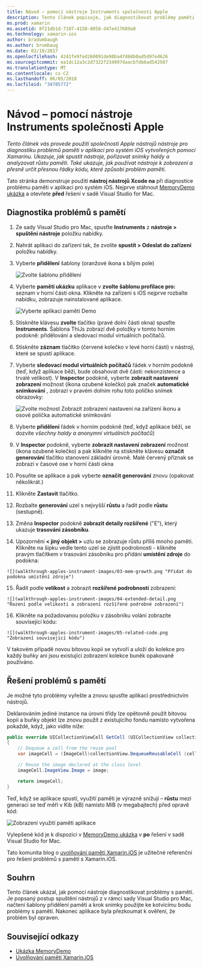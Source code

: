 ```yaml
---
title: Návod – pomocí nástroje Instruments společnosti Apple
description: Tento článek popisuje, jak diagnostikovat problémy paměti v aplikaci pro systém iOS vytvořených pomocí Xamarinu pomocí nástroje Instruments společnosti Apple. Ukazuje, jak spustit nástroje, pořizovat snímky haldy, analýza paměti růstu a další.
ms.prod: xamarin
ms.assetid: 8f21db1d-7107-4158-8058-d47e417689a0
ms.technology: xamarin-ios
author: bradumbaugh
ms.author: brumbaug
ms.date: 03/19/2017
ms.openlocfilehash: 4241fe9fed260091de98ba47d68b0ad5d97ed626
ms.sourcegitcommit: ea1dc12a3c2d7322f234997daacbfdb6ad542507
ms.translationtype: MT
ms.contentlocale: cs-CZ
ms.lasthandoff: 06/05/2018
ms.locfileid: "34785772"
---
```

# <a name="walkthrough---using-apples-instruments-tool"></a>Návod – pomocí nástroje Instruments společnosti Apple

_Tento článek vás provede použití společnosti Apple nástrojů nástroje pro diagnostiku problémů paměti v aplikaci pro systém iOS vytvořených pomocí Xamarinu. Ukazuje, jak spustit nástroje, pořizovat snímky haldy a analyzovat růstu paměti. Také ukazuje, jak používat nástroje k zobrazení a přesně určit přesnou řádky kódu, které způsobí problém paměti._

Tato stránka demonstruje použití **nástroj nástrojů Xcode na** při diagnostice problému paměti v aplikaci pro systém iOS.
Nejprve stáhnout [MemoryDemo ukázka](https://developer.xamarin.com/samples/monotouch/Profiling/MemoryDemo/) a otevřete **před** řešení v sadě Visual Studio for Mac.

## <a name="diagnosing-the-memory-issues"></a>Diagnostika problémů s pamětí

1.  Ze sady Visual Studio pro Mac, spusťte **Instruments** z **nástroje > spuštění nástroje** položku nabídky.
2.  Nahrát aplikaci do zařízení tak, že zvolíte **spustit > Odeslat do zařízení** položku nabídky.
3.  Vyberte **přidělení** šablony (oranžové ikona s bílým pole)

    ![](walkthrough-apples-instrument-images/00-allocations-tempate.png "Zvolte šablonu přidělení")

4.  Vyberte **paměti ukázku** aplikace v **zvolte šablonu profilace pro:** seznam v horní části okna. Klikněte na zařízení s iOS nejprve rozbalte nabídku, zobrazuje nainstalované aplikace.

    ![](walkthrough-apples-instrument-images/01-mem-demo.png "Vyberte aplikaci paměti Demo")

5.  Stiskněte klávesu **zvolte** tlačítko (pravé dolní části okna) spusťte **Instruments**. Šablona ThiJs zobrazí dvě položky v tomto horním podokně: přidělování a sledovací modul virtuálních počítačů.

6.  Stiskněte **záznam** tlačítko (červené kolečko v levé horní části) v nástroji, které se spustí aplikace.

7.  Vyberte **sledovací modul virtuálních počítačů** řádek v horním podokně (teď, když aplikace běží, bude obsahovat dvě části: nekonzistence a trvalé velikost). V **Inspector** podokně, vyberte **zobrazit nastavení zobrazení** možnost (ikona ozubené kolečko) pak značek **automatické snímkování** , zobrazí v pravém dolním rohu toto políčko snímek obrazovky:

    ![](walkthrough-apples-instrument-images/02-auto-snapshot.png "Zvolte možnost Zobrazit zobrazení nastavení na zařízení ikonu a osové políčka automatické snímkování")

8.  Vyberte **přidělení** řádek v horním podokně (teď, když aplikace běží, se dozvíte *všechny haldy a anonymní virtuálních počítačů*)
9.  V **Inspector** podokně, vyberte **zobrazit nastavení zobrazení** možnost (ikona ozubené kolečko) a pak klikněte na stiskněte klávesu **označit generování** tlačítko stanovení základní úrovně. Malé červený příznak se zobrazí v časové ose v horní části okna
10.  Posuňte se aplikace a pak vyberte **označit generování** znovu (opakovat několikrát.)
11.  Klikněte **Zastavit** tlačítko.
12.  Rozbalte **generování** uzel s nejvyšší **růstu** a řadit podle **růstu** (sestupně).
13.  Změna **Inspector** podokně **zobrazit detaily rozšířené** ("E"), který ukazuje **trasování zásobníku**.

14.  Upozornění **< jiný objekt >** uzlu se zobrazuje růstu příliš mnoho paměti. Klikněte na šipku vedle tento uzel se zjistit podrobnosti - klikněte pravým tlačítkem v trasování zásobníku pro přidání **umístění zdroje** do podokna:

    ![](walkthrough-apples-instrument-images/03-mem-growth.png "Přidat do podokna umístění zdroje")

15.  Řadit podle **velikost** a zobrazit **rozšířené podrobností** zobrazení:

    ![](walkthrough-apples-instrument-images/04-extended-detail.png "Řazení podle velikosti a zobrazení rozšířené podrobné zobrazení")

16.  Klikněte na požadovanou položku v zásobníku volání zobrazíte související kódu:

    ![](walkthrough-apples-instrument-images/05-related-code.png "Zobrazení související kódu")

V takovém případě novou bitovou kopii se vytvoří a uloží do kolekce pro každý buňky ani jsou existující zobrazení kolekce buněk opakovaně používáno.

## <a name="resolving-the-memory-issues"></a>Řešení problémů s pamětí

Je možné tyto problémy vyřešte a znovu spusťte aplikaci prostřednictvím nástrojů.

Deklarováním jediné instance na úrovni třídy lze opětovně použít bitovou kopii a buňky objekt lze znovu použít z existujícího fondu namísto vytvořena pokaždé, když, jako vidíte níže:

```csharp
public override UICollectionViewCell GetCell (UICollectionView collectionView, NSIndexPath indexPath)
{
    // Dequeue a cell from the reuse pool
    var imageCell = (ImageCell)collectionView.DequeueReusableCell (cellId, indexPath);

    // Reuse the image declared at the class level
    imageCell.ImageView.Image = image;

    return imageCell;
}
```

Teď, když se aplikace spustí, využití paměti je výrazně snižují – **růstu** mezi generací se teď měří v Kib (kB) namísto MiB (v megabajtech) před opravě kód:

![](walkthrough-apples-instrument-images/06-reduced-memory.png "Zobrazení využití paměti aplikace")

Vylepšené kód je k dispozici v [MemoryDemo ukázka](https://developer.xamarin.com/samples/monotouch/Profiling/MemoryDemo/) v **po** řešení v sadě Visual Studio for Mac.

Tato komunita blog o [uvolňování paměti Xamarin.iOS](https://krumelur.me/2015/04/27/xamarin-ios-the-garbage-collector-and-me/) je užitečné referenční pro řešení problémů s pamětí s Xamarin.iOS.


## <a name="summary"></a>Souhrn

Tento článek ukázal, jak pomocí nástroje diagnostikovat problémy s pamětí.
Je popsaný postup spuštění nástrojů z v rámci sady Visual Studio pro Mac, načtení šablony přidělení paměti a krok snímky použijte ke kotvícímu bodu problémy s pamětí.
Nakonec aplikace byla přezkoumat k ověření, že problém byl opraven.


## <a name="related-links"></a>Související odkazy

- [Ukázka MemoryDemo](https://developer.xamarin.com/samples/monotouch/Profiling/MemoryDemo/)
- [Uvolňování paměti Xamarin.iOS](https://krumelur.me/2015/04/27/xamarin-ios-the-garbage-collector-and-me/)
